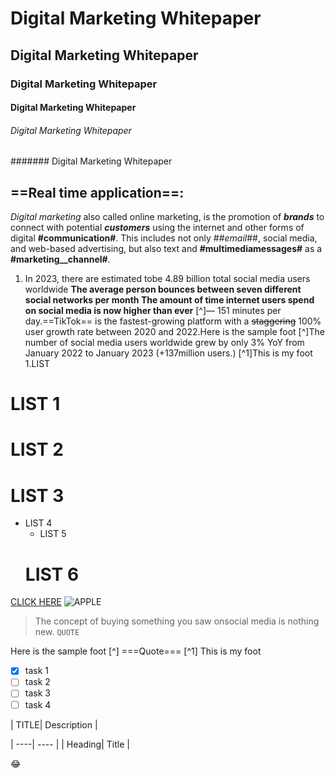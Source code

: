 # Digital Marketing Whitepaper
## Digital Marketing Whitepaper
### Digital Marketing Whitepaper
#### Digital Marketing Whitepaper
###### Digital Marketing Whitepaper
####### Digital Marketing Whitepaper

==Real time application==:
--------------------------------------------------------------------------------------------------------------------
_Digital marketing_ also called online marketing, is the promotion of ***brands*** to connect with potential ___customers___ using the internet and other forms of digital __#communication#__. This includes not only ##_email_##, social media, and web-based advertising, but also text and __#multimediamessages#__ as a __#marketing__channel#__. 

1. In 2023, there are estimated tobe 4.89 billion total social media users worldwide **The average person bounces between seven different social networks per month The amount of time internet users spend on social media is now higher than ever** [^]— 151 minutes per day.==TikTok== is the fastest-growing platform with a ~~staggering~~ 100% user growth rate between 2020 and 2022.Here is the sample foot [^]The number of social media users worldwide grew by only 3% YoY from January 2022 to January 2023 (+137million users.)
[^1]This is my foot  
1.LIST

# LIST 1
# LIST 2
# LIST 3
+ LIST 4
    - LIST 5
    # LIST 6
  
[CLICK HERE](https://www.google.com/search?q=batch+normalization&oq=BATCH&aqs=chrome.3.69i57j0i512j0i433i512l2j0i512l3j69i61.9191j0j7&sourceid=chrome&ie=UTF-8)
![APPLE](https://github.com/Subashinisubburaj/Tech-writing/assets/143898301/4ca29556-7eff-4b1d-8876-149b95d85c3a)

> The concept of buying something you saw onsocial media is nothing new.
```QUOTE```

Here is the sample foot [^]
===Quote===
[^1] This is my foot

- [x] task 1
- [ ] task 2
- [ ] task 3
- [ ] task 4

| TITLE| Description |


| ----| ---- | 
| Heading| Title | 

😂
